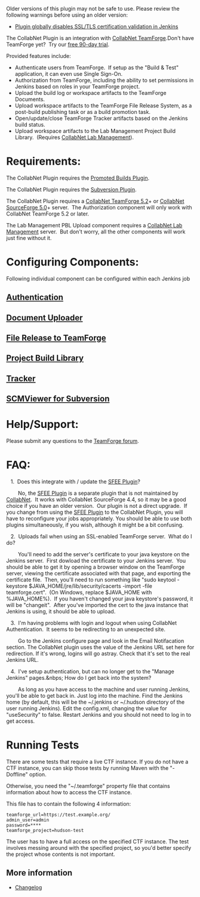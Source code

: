 Older versions of this plugin may not be safe to use. Please review the following warnings before using an older version:

-   [Plugin globally disables SSL/TLS certification validation in Jenkins](https://jenkins.io/security/advisory/2018-06-25/#SECURITY-941)

The CollabNet Plugin is an integration with [CollabNet TeamForge](http://www.open.collab.net/products/sfee/ "CollabNet TeamForge").Don't
have TeamForge yet?  Try our [free 90-day trial](http://www.open.collab.net/products/sfee/tryit.html "free 30-day trial").

Provided features include:

-   Authenticate users from TeamForge.  If setup as the "Build & Test" application, it can even use Single Sign-On.
-   Authorization from TeamForge, including the ability to set permissions in Jenkins based on roles in your TeamForge project.
-   Upload the build log or workspace artifacts to the TeamForge Documents.
-   Upload workspace artifacts to the TeamForge File Release System, as a post-build publishing task or as a build promotion task.
-   Open/update/close TeamForge Tracker artifacts based on the Jenkins build status.
-   Upload workspace artifacts to the Lab Management Project Build Library.  (Requires [CollabNet Lab Management](http://www.open.collab.net/products/CUBiT/ "CollabNet Lab Management")).

# Requirements:

The CollabNet Plugin requires the [Promoted Builds Plugin](https://wiki.jenkins.io/display/JENKINS/Promoted+Builds+Plugin).

The CollabNet Plugin requires the [Subversion Plugin](https://wiki.jenkins.io/display/JENKINS/Subversion+Plugin).

The CollabNet Plugin requires a [CollabNet TeamForge 5.2](http://www.open.collab.net/products/sfee/ "CollabNet TeamForge 5.2")+ or [CollabNet SourceForge 5.0](http://www.open.collab.net/products/sfee/ "CollabNet SourceForge 5.0")+ server.  The Authorization component will only work with CollabNet TeamForge 5.2 or later.

The Lab Management PBL Upload component requires a [CollabNet Lab Management](http://www.open.collab.net/products/CUBiT/ "CollabNet Lab Management") server.  But don't worry, all the other components will work just fine without it.

# Configuring Components:

Following individual component can be configured within each Jenkins job

## [Authentication](https://github.com/jenkinsci/collabnet-plugin/blob/master/docs/AUTHENTICATION.md)

## [Document Uploader](https://github.com/jenkinsci/collabnet-plugin/blob/master/docs/DOCUMENTS.md)

## [File Release to TeamForge](https://github.com/jenkinsci/collabnet-plugin/blob/master/docs/FRS.md)

## [Project Build Library](https://github.com/jenkinsci/collabnet-plugin/blob/master/docs/PBL.md)

## [Tracker](https://github.com/jenkinsci/collabnet-plugin/blob/master/docs/TRACKER.md)

## [SCMViewer for Subversion](https://github.com/jenkinsci/collabnet-plugin/blob/master/docs/SCM.md)

# Help/Support:

Please submit any questions to the [TeamForge forum](http://forums.open.collab.net/ds/viewForumSummary.do?dsForumId=736 "TeamForge forum").

# FAQ:

   1.  Does this integrate with / update the [SFEE Plugin](https://wiki.jenkins.io/display/JENKINS/SFEE+Plugin)?

        No, the [SFEE Plugin](https://wiki.jenkins.io/display/JENKINS/SFEE+Plugin) is a separate plugin that is not maintained by [CollabNet](http://www.collab.net/ "CollabNet").  It works with CollabNet SourceForge 4.4, so it may be a good choice if you have an older version.  Our plugin is not a direct upgrade.  If you change from using the [SFEE Plugin](https://wiki.jenkins.io/display/JENKINS/SFEE+Plugin) to the CollabNet Plugin, you will have to reconfigure your jobs appropriately. You should be able to use both plugins simultaneously, if you wish, although it might be a bit confusing.

   2.  Uploads fail when using an SSL-enabled TeamForge server.  What do I do?

        You'll need to add the server's certificate to your java keystore on the Jenkins server.  First dowload the certificate to your Jenkins server.  You should be able to get it by opening a browser window on the TeamForge server, viewing the certificate associated with that page, and exporting the certificate file.  Then, you'll need to run something like "sudo keytool -keystore $JAVA\_HOME/jre/lib/security/cacerts -import -file teamforge.cert".  (On Windows, replace $JAVA\_HOME with %JAVA\_HOME%).  If you haven't changed your java keystore's password, it will be "changeit".  After you've imported the cert to the java instance that Jenkins is using, it should be able to upload.

   3.  I'm having problems with login and logout when using CollabNet Authentication.  It seems to be redirecting to an unexpected site.

        Go to the Jenkins configure page and look in the Email Notifacation section. The CollabNet plugin uses the value of the Jenkins URL set here for redirection. If it's wrong, logins will go astray. Check that it's set to the real Jenkins URL. 

   4.  I've setup authentication, but can no longer get to the "Manage Jenkins" pages.&nbps; How do I get back into the system?

        As long as you have access to the machine and user running Jenkins, you'll be able to get back in. Just log into the machine. Find the Jenkins home (by default, this will be the \~/.jenkins or \~/.hudson directory of the user running Jenkins). Edit the config.xml, changing the value for "useSecurity" to false. Restart Jenkins and you should not need to log in to get access.

# Running Tests

There are some tests that require a live CTF instance. If you do not have a CTF instance, you can skip those tests by running Maven with the "-Doffline" option.

Otherwise, you need the "~/.teamforge" property file that contains information about how to access the CTF instance.

This file has to contain the following 4 information:

```
teamforge_url=https://test.example.org/
admin_user=admin
password=****
teamforge_project=hudson-test
```

The user has to have a full access on the specified CTF instance. The test involves messing around with the specified project, so you'd better specify the project whose contents is not important.

## More information

* [Changelog](https://github.com/jenkinsci/collabnet-plugin/blob/master/CHANGELOG.md)
